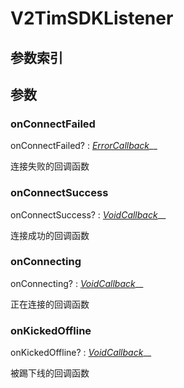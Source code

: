 # V2TimSDKListener

## 参数索引

## 参数

### onConnectFailed

onConnectFailed? : [_ErrorCallback_](https://pub.dev/documentation/tencent\_im\_sdk\_plugin\_platform\_interface/latest/enum\_callbacks/ErrorCallback.html)__

连接失败的回调函数

### onConnectSuccess

onConnectSuccess? : [_VoidCallback_](https://pub.dev/documentation/tencent\_im\_sdk\_plugin\_platform\_interface/latest/enum\_callbacks/VoidCallback.html)__

连接成功的回调函数

### onConnecting

onConnecting? : [_VoidCallback_](https://pub.dev/documentation/tencent\_im\_sdk\_plugin\_platform\_interface/latest/enum\_callbacks/VoidCallback.html)__

正在连接的回调函数

### onKickedOffline

onKickedOffline? : [_VoidCallback_](https://pub.dev/documentation/tencent\_im\_sdk\_plugin\_platform\_interface/latest/enum\_callbacks/VoidCallback.html)__

被踢下线的回调函数

